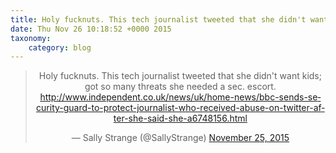 ```yaml
---
title: Holy fucknuts. This tech journalist tweeted that she didn't want kids; got so many threats she needed a sec. escort. http://www.independent.co.uk/news/uk/home-news/bbc-sends-security-guard-to-protect-journalist-who-received-abuse-on-twitter-after-she-said-she-a6748156.html
date: Thu Nov 26 10:18:52 +0000 2015
taxonomy:
    category: blog
---
```

<blockquote class="twitter-tweet" align="center" width="350"><p lang="en" dir="ltr">Holy fucknuts. This tech journalist tweeted that she didn&#39;t want kids; got so many threats she needed a sec. escort. <a href="http://www.independent.co.uk/news/uk/home-news/bbc-sends-security-guard-to-protect-journalist-who-received-abuse-on-twitter-after-she-said-she-a6748156.html">http://www.independent.co.uk/news/uk/home-news/bbc-sends-security-guard-to-protect-journalist-who-received-abuse-on-twitter-after-she-said-she-a6748156.html</a></p>&mdash; Sally Strange (@SallyStrange) <a href="https://twitter.com/SallyStrange/status/669638307693928450">November 25, 2015</a></blockquote>
